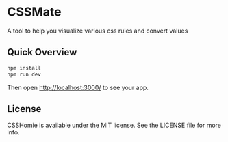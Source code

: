 # CSSMate

A tool to help you visualize various css rules and convert values

## Quick Overview

```sh
npm install
npm run dev
```

Then open [http://localhost:3000/](http://localhost:3000/) to see your app.

## License

CSSHomie is available under the MIT license. See the LICENSE file for more info.
